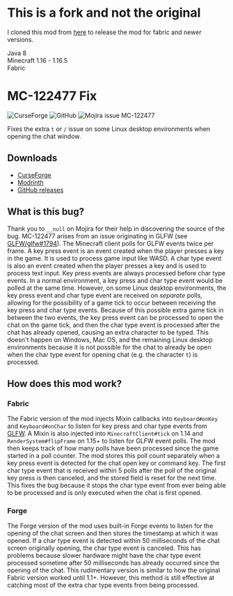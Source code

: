 # This is a fork and not the original
I cloned this mod from [here](https://github.com/RecursiveG/Mc122477Fix) to release the mod for fabric and newer versions. <br />

Java 8 <br />
Minecraft 1.16 - 1.16.5<br />
Fabric <br />

# MC-122477 Fix
![[CurseForge](https://www.curseforge.com/minecraft/mc-mods/mc122477fix)](https://cf.way2muchnoise.eu/versions/432448.svg)
![GitHub](https://img.shields.io/github/license/RecursiveG/Mc122477Fix)
![Mojira issue MC-122477](https://img.shields.io/jira/issue/MC-122477?baseUrl=https%3A%2F%2Fbugs.mojang.com)

Fixes the extra `t` or `/` issue on some Linux desktop environments when opening the chat window.

## Downloads
- [CurseForge](https://www.curseforge.com/minecraft/mc-mods/mc122477fix)
- [Modrinth](https://modrinth.com/mod/mc122477fix)
- [GitHub releases](https://github.com/RecursiveG/Mc122477Fix/releases)

## What is this bug?
Thank you to `__null` on Mojira for their help in discovering the source of the bug. MC-122477 arises from an issue originating in GLFW (see [GLFW/glfw#1794](https://github.com/glfw/GLFW/issues/1794)). The Minecraft client polls for GLFW events twice per frame. A key press event is an event created when the player presses a key in the game. It is used to process game input like WASD. A char type event is also an event created when the player presses a key and is used to process text input. Key press events are always processed before char type events. In a normal environment, a key press and char type event would be polled at the same time. However, on some Linux desktop environments, the key press event and char type event are received on *separate* polls, allowing for the possibility of a game tick to occur between receiving the key press and char type events. Because of this possible extra game tick in between the two events, the key press event can be processed to open the chat on the game tick, and then the char type event is processed after the chat has already opened, causing an extra character to be typed. This doesn't happen on Windows, Mac OS, and the remaining Linux desktop environments because it is not possible for the chat to already be open when the char type event for opening chat (e.g. the character `t`) is processed.

## How does this mod work?

### Fabric
The Fabric version of the mod injects Mixin callbacks into `Keyboard#onKey` and `Keyboard#onChar` to listen for key press and char type events from [GLFW](https://github.com/glfw/GLFW). A Mixin is also injected into `MinecraftClient#tick` on 1.14 and `RenderSystem#flipFrame` on 1.15+ to listen for GLFW event polls. The mod then keeps track of how many polls have been processed since the game started in a poll counter. The mod stores this poll count separately when a key press event is detected for the chat open key or command key. The first char type event that is received within 5 polls after the poll of the original key press is then canceled, and the stored field is reset for the next time.  This fixes the bug because it stops the char type event from ever being able to be processed and is only executed when the chat is first opened.

### Forge
The Forge version of the mod uses built-in Forge events to listen for the opening of the chat screen and then stores the timestamp at which it was opened. If a char type event is detected within 50 milliseconds of the chat screen originally opening, the char type event is canceled. This has problems because slower hardware might have the char type event processed sometime after 50 milliseconds has already occurred since the opening of the chat. This rudimentary version is similar to how the original Fabric version worked until 1.1+. However, this method is still effective at catching most of the extra char type events from being processed.
